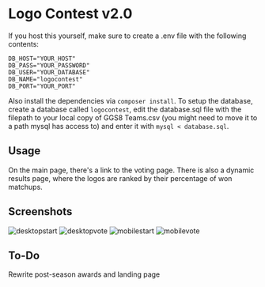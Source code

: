 # Logo Contest v2.0
If you host this yourself, make sure to create a .env file with the following contents:
```
DB_HOST="YOUR_HOST"
DB_PASS="YOUR_PASSWORD"
DB_USER="YOUR_DATABASE"
DB_NAME="logocontest"
DB_PORT="YOUR_PORT"
```
Also install the dependencies via `composer install`.
To setup the database, create a database called `logocontest`, edit the database.sql file with the filepath to your local copy of GGS8 Teams.csv (you might need to move it to a path mysql has access to) and enter it with `mysql < database.sql`.

## Usage
On the main page, there's a link to the voting page. There is also a dynamic results page, where the logos are ranked by their percentage of won matchups.

## Screenshots


![desktopstart](https://user-images.githubusercontent.com/36819668/137232498-115f56ab-ffc6-46c6-beb4-c621c3dc1348.png)
![desktopvote](https://user-images.githubusercontent.com/36819668/137232897-5d08a6c9-d51a-4b13-84c7-1c2725c6923b.png)
![mobilestart](https://user-images.githubusercontent.com/36819668/137232508-112e8430-00ef-4954-bdf1-850466993b1f.png)
![mobilevote](https://user-images.githubusercontent.com/36819668/137232908-9eac379c-d4fc-4305-8b03-4827dd3e9898.png)


## To-Do
Rewrite post-season awards and landing page
